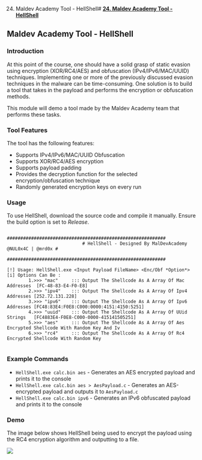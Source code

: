 24. Maldev Academy Tool - HellShell# [**24. Maldev Academy Tool - HellShell**](https://maldevacademy.com/modules/24)

## **Maldev Academy Tool - HellShell**

### **Introduction**

At this point of the course, one should have a solid grasp of static evasion using encryption (XOR/RC4/AES) and obfuscation (IPv4/IPv6/MAC/UUID) techniques. Implementing one or more of the previously discussed evasion techniques in the malware can be time-consuming. One solution is to build a tool that takes in the payload and performs the encryption or obfuscation methods.

This module will demo a tool made by the Maldev Academy team that performs these tasks.

### **Tool Features**

The tool has the following features:

* Supports IPv4/IPv6/MAC/UUID Obfuscation
* Supports XOR/RC4/AES encryption
* Supports payload padding
* Provides the decryption function for the selected encryption/obfuscation technique
* Randomly generated encryption keys on every run

### **Usage**

To use HellShell, download the source code and compile it manually. Ensure the build option is set to *Release*.


```
                            ###########################################################
                            # HellShell - Designed By MalDevAcademy @NUL0x4C | @mrd0x #
                            ###########################################################

[!] Usage: HellShell.exe <Input Payload FileName> <Enc/Obf *Option*>
[i] Options Can Be :
        1.>>> "mac"     ::: Output The Shellcode As A Array Of Mac Addresses  [FC-48-83-E4-F0-E8]
        2.>>> "ipv4"    ::: Output The Shellcode As A Array Of Ipv4 Addresses [252.72.131.228]
        3.>>> "ipv6"    ::: Output The Shellcode As A Array Of Ipv6 Addresses [FC48:83E4:F0E8:C000:0000:4151:4150:5251]
        4.>>> "uuid"    ::: Output The Shellcode As A Array Of UUid Strings   [FC4883E4-F0E8-C000-0000-415141505251]
        5.>>> "aes"     ::: Output The Shellcode As A Array Of Aes Encrypted Shellcode With Random Key And Iv
        6.>>> "rc4"     ::: Output The Shellcode As A Array Of Rc4 Encrypted Shellcode With Random Key


```
### **Example Commands**

* `HellShell.exe calc.bin aes` - Generates an AES encrypted payload and prints it to the console
* `HellShell.exe calc.bin aes > AesPayload.c` - Generates an AES-encrypted payload and outputs it to `AesPayload.c`
* `HellShell.exe calc.bin ipv6` - Generates an IPv6 obfuscated payload and prints it to the console

### **Demo**

The image below shows HellShell being used to encrypt the payload using the RC4 encryption algorithm and outputting to a file.

[![](24%20Maldev%20Academy%20Tool%20-%20HellShell%201c00f7dd2c7547de89956f25a050ea22/hellshell.png)](24%20Maldev%20Academy%20Tool%20-%20HellShell%201c00f7dd2c7547de89956f25a050ea22/hellshell.png)